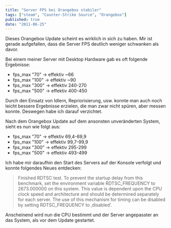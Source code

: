 ```yaml
---
title: "Server FPS bei Orangebox stabiler"
tags: ["steam", "Counter-Strike Source", "Orangebox"]
published: true
date: "2011-06-25"
---
```


Dieses Orangebox Update scheint es wirklich in sich zu haben. Mir ist gerade aufgefallen, dass die Server FPS deutlich weniger schwanken als davor.

Bei einem meiner Server mit Desktop Hardware gab es oft folgende Ergebnisse:

- fps_max "70" -> effektiv ~66
- fps_max "100" -> effektiv ~90
- fps_max "300" -> effektiv 240-270
- fps_max "500" -> effektiv 400-450

Durch den Einsatz von Idlern, Repriorisierung, usw. konnte man auch noch leicht bessere Ergebnisse erzielen, die man zwar nicht spüren, aber messen konnte. Deswegen habe ich darauf verzichtet.

Nach dem Orangebox Update auf dem ansonsten unveränderten System, sieht es nun wie folgt aus:

- fps_max "70" -> effektiv 69,4-69,9
- fps_max "100" -> effektiv 99,7-99,9
- fps_max "300" -> effektiv 295-299
- fps_max "500" -> effektiv 493-499

Ich habe mir daraufhin den Start des Servers auf der Konsole verfolgt und konnte folgendes Neues entdecken:

> Finished RDTSC test. To prevent the startup delay from this benchmark, set the environment variable RDTSC_FREQUENCY to 2673.000000 on this system. This value is dependent upon the CPU clock speed and architecture and should be determined separately for each server. The use of this mechanism for timing can be disabled by setting RDTSC_FREQUENCY to ‚disabled‘.

Anscheinend wird nun die CPU bestimmt und der Server angepasster an das System, als vor dem Update gestartet.

